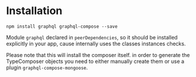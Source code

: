 # Installation

```
npm install graphql graphql-compose --save
```
Module `graphql` declared in `peerDependencies`, so it should be installed explicitly in your app, cause internally uses the classes instances checks.

Please note that this will install the composer itself. in order to generate the TypeComposer objects you need to either manually create them or use a plugin `graphql-compose-mongoose`.
